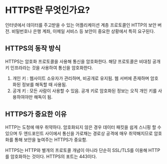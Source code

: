 # HTTPS란 무엇인가요?

인터넷에서 데이터를 주고받을 수 있는 어플리케이션 계층 프로토콜인 HTTP의 보안 버전.
비밀번호나 은행 계좌, 이메일 서비스 등 보안이 중요한 상황에서 특히 요구된다.

## HTTPS의 동작 방식

HTTPS는 암호화 프로토콜을 사용해 통신을 암호화한다.
해당 프로토콜은 비대칭 공개 키 인프라라는 것을 사용하여 통신을 암호화한다.

1. 개인 키 : 웹사이트 소유자가 관리하며, 비공개로 유지됨. 웹 서버에 존재하며 암호화된 정보를 해독할 때 사용됨.
2. 공개 키 : 모든 사람이 사용할 수 있음. 공개 키로 암호화된 정보는 오직 개인 키를 사용하여야만 해독이 됨.

## HTTPS가 중요한 이유

HTTP는 도청에 매우 취약하다. 암호화되지 않은 경우 데이터 패킷을 쉽게 스니핑 할 수 있으며 두 엔드포인트 사이에서 통신을 가로채는 경로상 공격에 매우 취약해지므로 암호화를 통해 보안을 높여주는 HTTPS가 중요함.

HTTPS는 HTTP와 별개의 프로토콜 개념이 아니라 단순히 SSL/TLS를 이용해 HTTP를 암호화하는 것이다. HTTPS의 포트는 443이다.
